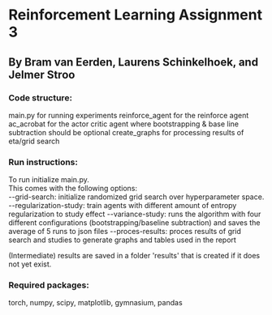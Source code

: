 # Reinforcement Learning Assignment 3
## By Bram van Eerden, Laurens Schinkelhoek, and Jelmer Stroo

### Code structure:
main.py for running experiments 
reinforce_agent for the reinforce agent
ac_acrobat for the actor critic agent where bootstrapping & base line subtraction should be optional
create_graphs for processing results of eta/grid search

### Run instructions:
To run initialize main.py.  
This comes with the following options:  
--grid-search: initialize randomized grid search over hyperparameter space.  
--regularization-study: train agents with different amount of entropy regularization to study effect 
--variance-study: runs the algorithm with four different configurations (bootstrapping/baseline subtraction) and saves the average of 5 runs to json files
--proces-results: proces results of grid search and studies to generate graphs and tables used in the report

(Intermediate) results are saved in a folder 'results' that is created if it does not yet exist.

### Required packages:
torch, numpy, scipy, matplotlib, gymnasium, pandas

